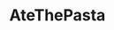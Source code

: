 ---
title: AteThePasta
crosslinks:
- copypasta
- iamverysmart
- Anarcho_Capitalism
- ShitRedditSays
- rickandmorty
- adviceanimals
- mildlyinfuriating
- hiphopheads
---